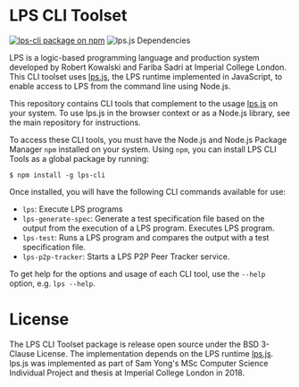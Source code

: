 # LPS CLI Toolset

 [![lps-cli package on npm](https://img.shields.io/npm/v/lps-cli.svg)](https://npmjs.com/package/lps-cli) ![lps.js Dependencies](https://img.shields.io/david/mauris/lps-cli.svg)

LPS is a logic-based programming language and production system developed by Robert Kowalski and Fariba Sadri at Imperial College London. This CLI toolset uses [lps.js](https://github.com/mauris/lps.js), the LPS runtime implemented in JavaScript, to enable access to LPS from the command line using Node.js.

This repository contains CLI tools that complement to the usage [lps.js](https://github.com/mauris/lps.js) on your system. To use lps.js in the browser context or as a Node.js library, see the main repository for instructions.

To access these CLI tools, you must have the Node.js and Node.js Package Manager `npm` installed on your system. Using `npm`, you can install LPS CLI Tools as a global package by running:

    $ npm install -g lps-cli
   
Once installed, you will have the following CLI commands available for use:

- `lps`: Execute LPS programs
- `lps-generate-spec`: Generate a test specification file based on the output from the execution of a LPS program. Executes LPS program.
- `lps-test`: Runs a LPS program and compares the output with a test specification file.
- `lps-p2p-tracker`: Starts a LPS P2P Peer Tracker service.

To get help for the options and usage of each CLI tool, use the `--help` option, e.g. `lps --help`.

# License

The LPS CLI Toolset package is release open source under the BSD 3-Clause License. The implementation depends on the LPS runtime [lps.js](https://github.com/mauris/lps.js). lps.js was implemented as part of Sam Yong's MSc Computer Science Individual Project and thesis at Imperial College London in 2018.
